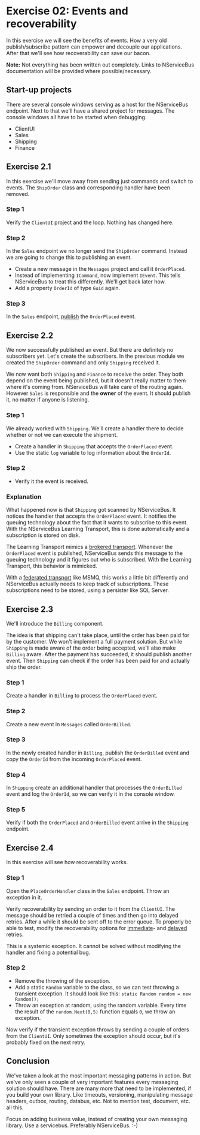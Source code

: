 # Exercise 02: Events and recoverability

In this exercise we will see the benefits of events. How a very old publish/subscribe pattern can empower and decouple our applications. After that we'll see how recoverability can save our bacon.

**Note:** Not everything has been written out completely. Links to NServiceBus documentation will be provided where possible/necessary.

## Start-up projects

There are several console windows serving as a host for the NServiceBus endpoint. Next to that we'll have a shared project for messages. The console windows all have to be started when debugging.

- ClientUI
- Sales
- Shipping
- Finance

## Exercise 2.1

In this exercise we'll move away from sending just commands and switch to events. The `ShipOrder` class and corresponding handler have been removed.

### Step 1

Verify the `ClientUI` project and the loop. Nothing has changed here.

### Step 2

In the `Sales` endpoint we no longer send the `ShipOrder` command. Instead we are going to change this to publishing an event.

- Create a new message in the `Messages` project and call it `OrderPlaced`. 
- Instead of implementing `ICommand`, now implement `IEvent`. This tells NServiceBus to treat this differently. We'll get back later how.
- Add a property `OrderId` of type `Guid` again.

### Step 3

In the `Sales` endpoint, [publish](https://docs.particular.net/nservicebus/messaging/publish-subscribe/publish-handle-event#publishing-an-event) the `OrderPlaced` event.

## Exercise 2.2

We now successfully published an event. But there are definitely no subscribers yet. Let's create the subscribers. In the previous module we created the `ShipOrder` command and only `Shipping` received it.

We now want both `Shipping` and `Finance` to receive the order. They both depend on the event being published, but it doesn't really matter to them where it's coming from. NServiceBus will take care of the routing again. However `Sales` is responsible and the **owner** of the event. It should publish it, no matter if anyone is listening.

### Step 1

We already worked with `Shipping`. We'll create a handler there to decide whether or not we can execute the shipment.

- Create a handler in `Shipping` that accepts the `OrderPlaced` event.
- Use the static `log` variable to log information about the `OrderId`.

### Step 2

- Verify it the event is received.

### Explanation

What happened now is that `Shipping` got scanned by NServiceBus. It notices the handler that accepts the `OrderPlaced` event. It notifies the queuing technology about the fact that it wants to subscribe to this event. With the NServiceBus Learning Transport, this is done automatically and a subscription is stored on disk.

The Learning Transport mimics a [brokered transport](https://docs.particular.net/transports/types#broker-transports). Whenever the `OrderPlaced` event is published, NServiceBus sends this message to the queuing technology and it figures out who is subscribed. With the Learning Transport, this behavior is mimicked.

With a [federated transport](https://docs.particular.net/transports/types#unicast-only-transports) like MSMQ, this works a little bit differently and NServiceBus actually needs to keep track of subscriptions. These subscriptions need to be stored, using a persister like SQL Server.

## Exercise 2.3

We'll introduce the `Billing` component.

The idea is that shipping can't take place, until the order has been paid for by the customer. We won't implement a full payment solution. But while `Shipping` is made aware of the order being accepted, we'll also make `Billing` aware.  After the payment has succeeded, it should publish another event. Then `Shipping` can check if the order has been paid for and actually ship the order.

### Step 1

Create a handler in `Billing` to process the `OrderPlaced` event.

### Step 2

Create a new event in `Messages` called `OrderBilled`.

### Step 3

In the newly created handler in `Billing`, publish the `OrderBilled` event and copy the `OrderId` from the incoming `OrderPlaced` event.

### Step 4

In `Shipping` create an additional handler that processes the `OrderBilled` event and log the `OrderId`, so we can verify it in the console window.

### Step 5

Verify if both the `OrderPlaced` and `OrderBilled` event arrive in the `Shipping` endpoint.

## Exercise 2.4

In this exercise will see how recoverability works.

### Step 1

Open the `PlaceOrderHandler` class in the `Sales` endpoint. Throw an exception in it.

Verify recoverability by sending an order to it from the `ClientUI`. The message should be retried a couple of times and then go into delayed retries. After a while it should be sent off to the error queue. To properly be able to test, modify the recoverability options for [immediate](https://docs.particular.net/nservicebus/recoverability/configure-immediate-retries)- and [delayed](https://docs.particular.net/nservicebus/recoverability/configure-delayed-retries) retries.

This is a systemic exception. It cannot be solved without modifying the handler and fixing a potential bug.

### Step 2

- Remove the throwing of the exception.
- Add a static `Random` variable to the class, so we can test throwing a transient exception. It should look like this: `static Random random = new Random();`
- Throw an exception at random, using the random variable. Every time the result of the `random.Next(0,5)` function equals `0`, we throw an exception.

Now verify if the transient exception throws by sending a couple of orders from the `ClientUI`. Only sometimes the exception should occur, but it's probably fixed on the next retry.



## Conclusion

We've taken a look at the most important messaging patterns in action. But we've only seen a couple of very important features every messaging solution should have. There are many more that need to be implemented, if you build your own library. Like timeouts, versioning, manipulating message headers, outbox, routing, databus, etc. Not to mention test, document, etc. all this.

Focus on adding business value, instead of creating your own messaging library. Use a servicebus. Preferably NServiceBus. :-)